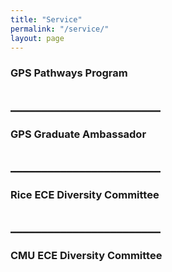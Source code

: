 ```yaml
---
title: "Service"
permalink: "/service/"
layout: page
---
```

### GPS Pathways Program 

## ________________________

### GPS Graduate Ambassador


## ________________________

### Rice ECE Diversity Committee

## ________________________


### CMU ECE Diversity Committee